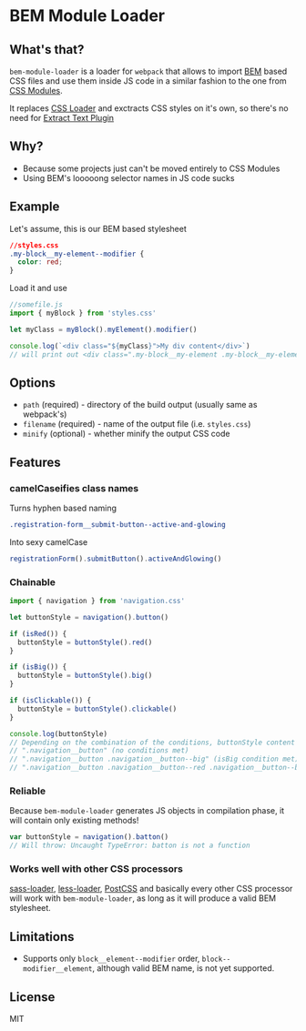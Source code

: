 # BEM Module Loader

## What's that?
`bem-module-loader` is a loader for `webpack` that allows to import [BEM](http://getbem.com/introduction/) based CSS files 
and use them inside JS code in a similar fashion to the one from [CSS Modules](https://github.com/css-modules/css-modules).

It replaces [CSS Loader](https://github.com/postcss/postcss) and exctracts CSS styles on it's own, so there's no need for [Extract Text Plugin](https://github.com/webpack/extract-text-webpack-plugin)

## Why?
* Because some projects just can't be moved entirely to CSS Modules
* Using BEM's looooong selector names in JS code sucks

## Example

Let's assume, this is our BEM based stylesheet

```css
//styles.css
.my-block__my-element--modifier {
  color: red;
}
```

Load it and use

```js
//somefile.js
import { myBlock } from 'styles.css'

let myClass = myBlock().myElement().modifier()

console.log(`<div class="${myClass}">My div content</div>`)
// will print out <div class=".my-block__my-element .my-block__my-element--modifier">My div content</div>
```

## Options
* `path` (required) - directory of the build output (usually same as webpack's)
* `filename` (required) - name of the output file (i.e. `styles.css`)
* `minify` (optional) - whether minify the output CSS code


## Features

### camelCaseifies class names

Turns hyphen based naming

```css 
.registration-form__submit-button--active-and-glowing 
```

Into sexy camelCase

```js
registrationForm().submitButton().activeAndGlowing()
```

### Chainable

```js
import { navigation } from 'navigation.css'

let buttonStyle = navigation().button()

if (isRed()) {
  buttonStyle = buttonStyle().red()
}

if (isBig()) {
  buttonStyle = buttonStyle().big()
}

if (isClickable()) {
  buttonStyle = buttonStyle().clickable()
}

console.log(buttonStyle)
// Depending on the combination of the conditions, buttonStyle content might be:
// ".navigation__button" (no conditions met)
// ".navigation__button .navigation__button--big" (isBig condition met)
// ".navigation__button .navigation__button--red .navigation__button--big .navigation__button--clickable" (all conditions met)
```
### Reliable
Because `bem-module-loader` generates JS objects in compilation phase, it will contain only existing methods!

```js
var buttonStyle = navigation().batton()
// Will throw: Uncaught TypeError: batton is not a function
```

### Works well with other CSS processors
[sass-loader](https://github.com/jtangelder/sass-loader), [less-loader](https://github.com/webpack/less-loader), [PostCSS](https://github.com/postcss/postcss) and basically every other CSS processor will work with `bem-module-loader`, as long as it will produce a valid BEM stylesheet.


## Limitations

* Supports only `block__element--modifier` order, `block--modifier__element`, although valid BEM name, is not yet supported.


## License
MIT
